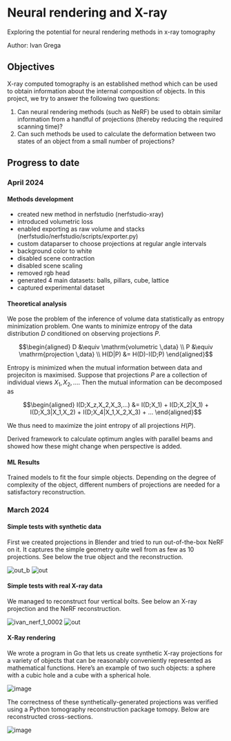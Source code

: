 # Neural rendering and X-ray
Exploring the potential for neural rendering methods in x-ray tomography

Author: Ivan Grega

## Objectives
X-ray computed tomography is an established method which can be used to obtain information about the internal composition of objects.
In this project, we try to answer the following two questions:
1. Can neural rendering methods (such as NeRF) be used to obtain similar information from a handful of projections (thereby reducing the required scanning time)?
2. Can such methods be used to calculate the deformation between two states of an object from a small number of projections?

## Progress to date 

### April 2024
#### Methods development
- created new method in nerfstudio (nerfstudio-xray)
- introduced volumetric loss
- enabled exporting as raw volume and stacks (nerfstudio/nerfstudio/scripts/exporter.py)
- custom dataparser to choose projections at regular angle intervals
- background color to white
- disabled scene contraction
- disabled scene scaling
- removed rgb head
- generated 4 main datasets: balls, pillars, cube, lattice
- captured experimental dataset

#### Theoretical analysis
We pose the problem of the inference of volume data statistically as entropy minimization problem.
One wants to minimize entropy of the data distribution $D$ conditioned on observing projections $P$.
```math
\begin{aligned}
D &\equiv \mathrm{volumetric \,data} \\
P &\equiv \mathrm{projection \,data} \\
H(D|P) &= H(D)-I(D;P)
\end{aligned}
```
Entropy is minimized when the mutual information between data and projeciton is maximised.
Suppose that projections $P$ are a collection of individual views $X_1,X_2,...$.
Then the mutual information can be decomposed as
```math
\begin{aligned}
I(D;X_z,X_2,X_3,...) &= I(D;X_1) + I(D;X_2|X_1) + I(D;X_3|X_1,X_2) + I(D;X_4|X_1,X_2,X_3) + ... 
\end{aligned}
```
We thus need to maximize the joint entropy of all projections $H(P)$.

Derived framework to calculate optimum angles with parallel beams and showed how these might change when perspective is added.

#### ML Results
Trained models to fit the four simple objects.
Depending on the degree of complexity of the object, different numbers of projections are needed for a satisfactory reconstruction.

### March 2024
#### Simple tests with synthetic data
First we created projections in Blender and tried to run out-of-the-box NeRF on it. It captures the simple geometry quite well from as few as 10 projections. See below the true object and the reconstruction.

![out_b](https://github.com/igrega348/neural_xray/assets/40634853/7df31aee-c164-471c-93a7-d374e0676f9f) ![out](https://github.com/igrega348/neural_xray/assets/40634853/041fd852-5951-47df-89c3-852737a0c20f)


#### Simple tests with real X-ray data
We managed to reconstruct four vertical bolts. See below an X-ray projection and the NeRF reconstruction. 

![ivan_nerf_1_0002](https://github.com/igrega348/neural_xray/assets/40634853/a9a1d096-ae68-497c-9b02-998e7d992fb6) ![out](https://github.com/igrega348/neural_xray/assets/40634853/ae1d0764-4b63-412b-ac6c-2e9aebcca5a3)

#### X-Ray rendering
We wrote a program in Go that lets us create synthetic X-ray projections for a variety of objects that can be reasonably conveniently represented as mathematical functions. Here’s an example of two such objects: a sphere with a cubic hole and a cube with a spherical hole.

![image](https://github.com/igrega348/neural_xray/assets/40634853/ccc4ba65-6578-41b3-82df-29ddbc6fa576)

The correctness of these synthetically-generated projections was verified using a Python tomography reconstruction package tomopy. Below are reconstructed cross-sections.

![image](https://github.com/igrega348/neural_xray/assets/40634853/1c3f33b6-bea5-4cd0-935b-88521768021a)
